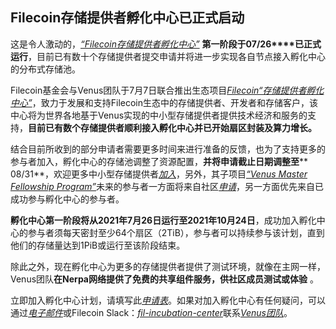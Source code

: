 ## Filecoin存储提供者孵化中心已正式启动

这是令人激动的，[_“Filecoin存储提供者孵化中心”_](https://venus.filecoin.io/incubation/Rules.html#storage-provider-incubation-program) **第一阶段于07/26****已正式运行**，目前已有数十个存储提供者提交申请并将进一步实现各自节点接入孵化中心的分布式存储池。

Filecoin基金会与Venus团队于7月7日联合推出生态项目[_Filecoin“存储提供者孵化中心”_](https://venus.filecoin.io/incubation/Rules.html#storage-provider-incubation-program)，致力于发展和支持Filecoin生态中的存储提供者、开发者和存储客户，该中心将为世界各地基于Venus实现的中小型存储提供者提供技术经济和服务的支持，**目前已有数个存储提供者顺利接入孵化中心并已开始扇区封装及算力增长。**

结合目前所收到的部分申请者需要更多时间来进行准备的反馈，也为了支持更多的参与者加入，孵化中心的存储池调整了资源配置，**并将申请截止日期调整至**** 08/31**，欢迎更多中小型存储提供者[_加入_](http://venusteam.mikecrm.com/1lmpQtj)，另外，其子项目[_“Venus Master Fellowship Program”_](https://venus.filecoin.io/incubation/Rules.html#storage-provider-incubation-program)未来的参与者一方面将来自社区[_申请_](http://venusteam.mikecrm.com/KWWYu0F)，另一方面优先来自已成功参与孵化中心的参与者。

**孵化中心第一阶段将从2021年7月26日运行至2021年10月24日**，成功加入孵化中心的参与者须每天密封至少64个扇区（2TiB），参与者可以持续参与该计划，直到他们的存储量达到1PiB或运行至该阶段结束。

除此之外，现在孵化中心为更多的存储提供者提供了测试环境，就像在主网一样，Venus团队**在Nerpa网络提供了免费的共享组件服务，供社区成员测试或体验** 。

立即加入孵化中心计划，请填写此[_申请表_](http://venusteam.mikecrm.com/1lmpQtj)。如果对加入孵化中心有任何疑问，可以通过[_电子邮件_](mailto:venus@ipfsforce.com)或Filecoin Slack：[_fil-incubation-center_](https://filecoinproject.slack.com/archives/C028MN42KEE)联系[_Venus团队_](mailto:venus@ipfsforce.com)。